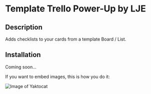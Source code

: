 # Template Trello Power-Up by LJE

## Description

Adds checklists to your cards from a template Board / List.

## Installation

Coming soon...

If you want to embed images, this is how you do it:

![Image of Yaktocat](https://cdn.glitch.com/9aebe639-1af4-4ed8-9467-a054ae8cdf2b%2FScreen1.png?1501597361969)
